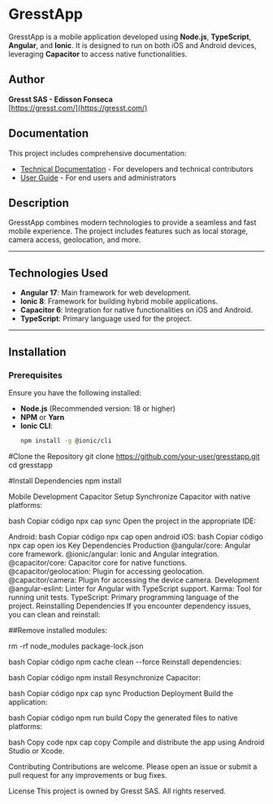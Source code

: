 # GresstApp

GresstApp is a mobile application developed using **Node.js**, **TypeScript**, **Angular**, and **Ionic**. It is designed to run on both iOS and Android devices, leveraging **Capacitor** to access native functionalities.

## Author

**Gresst SAS - Edisson Fonseca**  
[https://gresst.com/](https://gresst.com/)

## Documentation

This project includes comprehensive documentation:

- [Technical Documentation](DOCUMENTATION.md) - For developers and technical contributors
- [User Guide](USER_GUIDE.md) - For end users and administrators

## Description

GresstApp combines modern technologies to provide a seamless and fast mobile experience. The project includes features such as local storage, camera access, geolocation, and more.

---

## Technologies Used

- **Angular 17**: Main framework for web development.
- **Ionic 8**: Framework for building hybrid mobile applications.
- **Capacitor 6**: Integration for native functionalities on iOS and Android.
- **TypeScript**: Primary language used for the project.

---

## Installation

### Prerequisites

Ensure you have the following installed:

- **Node.js** (Recommended version: 18 or higher)
- **NPM** or **Yarn**
- **Ionic CLI**:  
  ```bash
  npm install -g @ionic/cli

#Clone the Repository
git clone https://github.com/your-user/gresstapp.git
cd gresstapp

#Install Dependencies
npm install

Mobile Development
Capacitor Setup
Synchronize Capacitor with native platforms:

bash
Copiar código
npx cap sync
Open the project in the appropriate IDE:

Android:
bash
Copiar código
npx cap open android
iOS:
bash
Copiar código
npx cap open ios
Key Dependencies
Production
@angular/core: Angular core framework.
@ionic/angular: Ionic and Angular integration.
@capacitor/core: Capacitor core for native functions.
@capacitor/geolocation: Plugin for accessing geolocation.
@capacitor/camera: Plugin for accessing the device camera.
Development
@angular-eslint: Linter for Angular with TypeScript support.
Karma: Tool for running unit tests.
TypeScript: Primary programming language of the project.
Reinstalling Dependencies
If you encounter dependency issues, you can clean and reinstall:

##Remove installed modules:

rm -rf node_modules package-lock.json

bash
Copiar código
npm cache clean --force
Reinstall dependencies:

bash
Copiar código
npm install
Resynchronize Capacitor:

bash
Copiar código
npx cap sync
Production Deployment
Build the application:

bash
Copiar código
npm run build
Copy the generated files to native platforms:

bash
Copy code
npx cap copy
Compile and distribute the app using Android Studio or Xcode.

Contributing
Contributions are welcome. Please open an issue or submit a pull request for any improvements or bug fixes.

License
This project is owned by Gresst SAS. All rights reserved.

